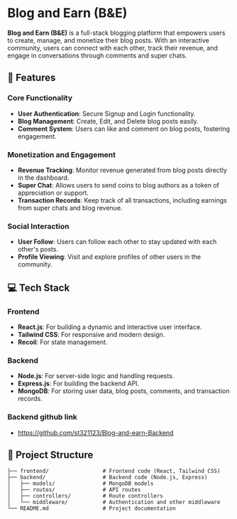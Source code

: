 # Blog and Earn (B&E)

**Blog and Earn (B&E)** is a full-stack blogging platform that empowers users to create, manage, and monetize their blog posts. With an interactive community, users can connect with each other, track their revenue, and engage in conversations through comments and super chats.

## 🚀 Features

### Core Functionality
- **User Authentication**: Secure Signup and Login functionality.
- **Blog Management**: Create, Edit, and Delete blog posts easily.
- **Comment System**: Users can like and comment on blog posts, fostering engagement.

### Monetization and Engagement
- **Revenue Tracking**: Monitor revenue generated from blog posts directly in the dashboard.
- **Super Chat**: Allows users to send coins to blog authors as a token of appreciation or support.
- **Transaction Records**: Keep track of all transactions, including earnings from super chats and blog revenue.

### Social Interaction
- **User Follow**: Users can follow each other to stay updated with each other's posts.
- **Profile Viewing**: Visit and explore profiles of other users in the community.

## 💻 Tech Stack

### Frontend
- **React.js**: For building a dynamic and interactive user interface.
- **Tailwind CSS**: For responsive and modern design.
- **Recoil**: For state management.

### Backend
- **Node.js**: For server-side logic and handling requests.
- **Express.js**: For building the backend API.
- **MongoDB**: For storing user data, blog posts, comments, and transaction records.
  
### Backend github link
- https://github.com/st321123/Blog-and-earn-Backend

## 📂 Project Structure

```plaintext
├── frontend/                 # Frontend code (React, Tailwind CSS)
├── backend/                  # Backend code (Node.js, Express)
│   ├── models/               # MongoDB models
│   ├── routes/               # API routes
│   ├── controllers/          # Route controllers
│   └── middleware/           # Authentication and other middleware
└── README.md                 # Project documentation
